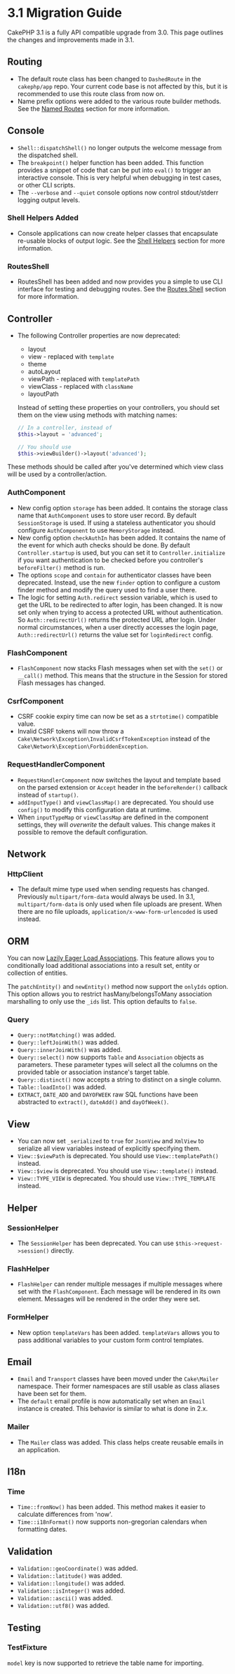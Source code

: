 # 3.1 Migration Guide

CakePHP 3.1 is a fully API compatible upgrade from 3.0. This page outlines
the changes and improvements made in 3.1.

## Routing

- The default route class has been changed to `DashedRoute` in the
  `cakephp/app` repo. Your current code base is not affected by this, but it is
  recommended to use this route class from now on.
- Name prefix options were added to the various route builder methods. See the
  [Named Routes](#named-routes) section for more information.

## Console

- `Shell::dispatchShell()` no longer outputs the welcome message from the
  dispatched shell.
- The `breakpoint()` helper function has been added. This function provides
  a snippet of code that can be put into `eval()` to trigger an interactive
  console. This is very helpful when debugging in test cases, or other CLI
  scripts.
- The `--verbose` and `--quiet` console options now control stdout/stderr
  logging output levels.

### Shell Helpers Added

- Console applications can now create helper classes that encapsulate re-usable
  blocks of output logic. See the [Shell Helpers](../console-and-shells/helpers.md) section
  for more information.

### RoutesShell

- RoutesShell has been added and now provides you a simple to use CLI
  interface for testing and debugging routes. See the
  [Routes Shell](../console-and-shells/routes-shell.md) section for more information.

## Controller

- The following Controller properties are now deprecated:

  - layout
  - view - replaced with `template`
  - theme
  - autoLayout
  - viewPath - replaced with `templatePath`
  - viewClass - replaced with `className`
  - layoutPath

  Instead of setting these properties on your controllers, you should set them
  on the view using methods with matching names:

  ``` php
  // In a controller, instead of
  $this->layout = 'advanced';

  // You should use
  $this->viewBuilder()->layout('advanced');
  ```

These methods should be called after you've determined which view class will be
used by a controller/action.

### AuthComponent

- New config option `storage` has been added. It contains the storage class name that
  `AuthComponent` uses to store user record. By default `SessionStorage` is used.
  If using a stateless authenticator you should configure `AuthComponent` to
  use `MemoryStorage` instead.
- New config option `checkAuthIn` has been added. It contains the name of the
  event for which auth checks should be done. By default `Controller.startup`
  is used, but you can set it to `Controller.initialize` if you want
  authentication to be checked before you controller's `beforeFilter()` method
  is run.
- The options `scope` and `contain` for authenticator classes have been
  deprecated. Instead, use the new `finder` option to configure a custom finder
  method and modify the query used to find a user there.
- The logic for setting `Auth.redirect` session variable, which is used to get
  the URL to be redirected to after login, has been changed. It is now set only when
  trying to access a protected URL without authentication. So `Auth::redirectUrl()`
  returns the protected URL after login. Under normal circumstances, when a user
  directly accesses the login page, `Auth::redirectUrl()` returns the value set
  for `loginRedirect` config.

### FlashComponent

- `FlashComponent` now stacks Flash messages when set with the `set()`
  or `__call()` method. This means that the structure in the Session for
  stored Flash messages has changed.

### CsrfComponent

- CSRF cookie expiry time can now be set as a `strtotime()` compatible value.
- Invalid CSRF tokens will now throw
  a `Cake\Network\Exception\InvalidCsrfTokenException` instead of the
  `Cake\Network\Exception\ForbiddenException`.

### RequestHandlerComponent

- `RequestHandlerComponent` now switches the layout and template based on
  the parsed extension or `Accept` header in the `beforeRender()` callback
  instead of `startup()`.
- `addInputType()` and `viewClassMap()` are deprecated. You should use
  `config()` to modify this configuration data at runtime.
- When `inputTypeMap` or `viewClassMap` are defined in the component
  settings, they will *overwrite* the default values. This change makes it
  possible to remove the default configuration.

## Network

### HttpClient

- The default mime type used when sending requests has changed. Previously
  `multipart/form-data` would always be used. In 3.1, `multipart/form-data`
  is only used when file uploads are present. When there are no file uploads,
  `application/x-www-form-urlencoded` is used instead.

## ORM

You can now [Lazily Eager Load Associations](#loading-additional-associations). This feature allows you to conditionally
load additional associations into a result set, entity or collection of
entities.

The `patchEntity()` and `newEntity()` method now support the `onlyIds`
option. This option allows you to restrict hasMany/belongsToMany association
marshalling to only use the `_ids` list. This option defaults to `false`.

### Query

- `Query::notMatching()` was added.
- `Query::leftJoinWith()` was added.
- `Query::innerJoinWith()` was added.
- `Query::select()` now supports `Table` and `Association` objects as
  parameters. These parameter types will select all the columns on the provided
  table or association instance's target table.
- `Query::distinct()` now accepts a string to distinct on a single column.
- `Table::loadInto()` was added.
- `EXTRACT`, `DATE_ADD` and `DAYOFWEEK` raw SQL functions have been
  abstracted to `extract()`, `dateAdd()` and `dayOfWeek()`.

## View

- You can now set `_serialized` to `true` for `JsonView` and `XmlView`
  to serialize all view variables instead of explicitly specifying them.
- `View::$viewPath` is deprecated. You should use `View::templatePath()`
  instead.
- `View::$view` is deprecated. You should use `View::template()`
  instead.
- `View::TYPE_VIEW` is deprecated. You should use `View::TYPE_TEMPLATE`
  instead.

## Helper

### SessionHelper

- The `SessionHelper` has been deprecated. You can use
  `$this->request->session()` directly.

### FlashHelper

- `FlashHelper` can render multiple messages if multiple messages where
  set with the `FlashComponent`. Each message will be rendered in its own
  element. Messages will be rendered in the order they were set.

### FormHelper

- New option `templateVars` has been added. `templateVars` allows you to
  pass additional variables to your custom form control templates.

## Email

- `Email` and `Transport` classes have been moved under the `Cake\Mailer`
  namespace. Their former namespaces are still usable as class aliases have
  been set for them.
- The `default` email profile is now automatically set when an `Email`
  instance is created. This behavior is similar to what is done in 2.x.

### Mailer

- The `Mailer` class was added. This class helps create reusable emails in an
  application.

## I18n

### Time

- `Time::fromNow()` has been added. This method makes it easier to calculate
  differences from 'now'.
- `Time::i18nFormat()` now supports non-gregorian calendars when formatting
  dates.

## Validation

- `Validation::geoCoordinate()` was added.
- `Validation::latitude()` was added.
- `Validation::longitude()` was added.
- `Validation::isInteger()` was added.
- `Validation::ascii()` was added.
- `Validation::utf8()` was added.

## Testing

### TestFixture

`model` key is now supported to retrieve the table name for importing.
